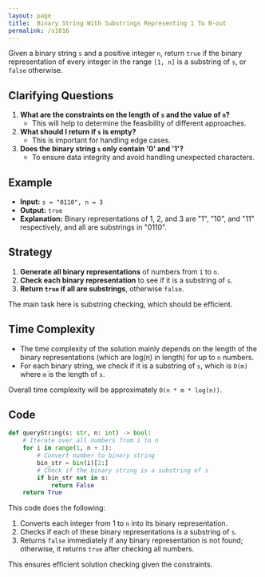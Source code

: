 ```yaml
---
layout: page
title:  Binary String With Substrings Representing 1 To N-out
permalink: /s1016
---
```

Given a binary string `s` and a positive integer `n`, return `true` if the binary representation of every integer in the range `[1, n]` is a substring of `s`, or `false` otherwise.

## Clarifying Questions
1. **What are the constraints on the length of `s` and the value of `n`?**
   - This will help to determine the feasibility of different approaches.
2. **What should I return if `s` is empty?**
   - This is important for handling edge cases.
3. **Does the binary string `s` only contain '0' and '1'?**
   - To ensure data integrity and avoid handling unexpected characters.

## Example
- **Input:** `s = "0110", n = 3`
- **Output:** `true`
- **Explanation:** Binary representations of 1, 2, and 3 are "1", "10", and "11" respectively, and all are substrings in "0110".

## Strategy
1. **Generate all binary representations** of numbers from `1` to `n`.
2. **Check each binary representation** to see if it is a substring of `s`.
3. **Return `true` if all are substrings**, otherwise `false`.

The main task here is substring checking, which should be efficient.

## Time Complexity
- The time complexity of the solution mainly depends on the length of the binary representations (which are log(n) in length) for up to `n` numbers.
- For each binary string, we check if it is a substring of `s`, which is `O(m)` where `m` is the length of `s`.
  
Overall time complexity will be approximately `O(n * m * log(n))`.

## Code

```python
def queryString(s: str, n: int) -> bool:
    # Iterate over all numbers from 1 to n
    for i in range(1, n + 1):
        # Convert number to binary string
        bin_str = bin(i)[2:]
        # Check if the binary string is a substring of s
        if bin_str not in s:
            return False
    return True
```

This code does the following:
1. Converts each integer from 1 to `n` into its binary representation.
2. Checks if each of these binary representations is a substring of `s`.
3. Returns `false` immediately if any binary representation is not found; otherwise, it returns `true` after checking all numbers.

This ensures efficient solution checking given the constraints.